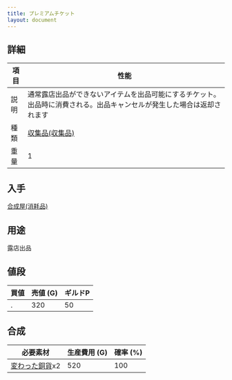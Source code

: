 ```yaml
---
title: プレミアムチケット
layout: document
---
```

## 詳細

|項目|性能|
|---|---|
|説明|通常露店出品ができないアイテムを出品可能にするチケット。出品時に消費される。出品キャンセルが発生した場合は返却されます|
|種類|[収集品(収集品)](収集品(収集品))|
|重量|1|

## 入手

[合成屋(消耗品)](合成屋(消耗品))

## 用途

露店出品

## 値段

|買値|売値 (G)|ギルドP|
|---|---|---|
|.|320|50|

## 合成

|必要素材|生産費用 (G)|確率 (%)|
|---|---|---|
|[変わった銅貨](変わった銅貨)x2|520|100|

